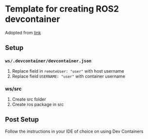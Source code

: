 # Template for creating ROS2 devcontainer
Adopted from [link](https://docs.ros.org/en/jazzy/How-To-Guides/Setup-ROS-2-with-VSCode-and-Docker-Container.html)
## Setup
### `ws/.devcontainer/devcontainer.json`
1. Replace field in `remoteUser: "user"` with host username
2. Replace field `USERNAME: "user"` with container username
### ws/src
1. Create src folder
2. Create ros package in src

## Post Setup
Follow the instructions in your IDE of choice on using Dev Containers
